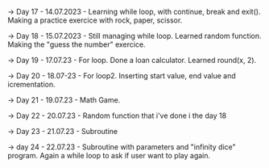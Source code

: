 -> Day 17 - 14.07.2023 - Learning while loop, with continue, break and exit(). Making a practice exercice with rock, paper, scissor.

-> Day 18 - 15.07.2023 - Still managing while loop. Learned random function. Making the "guess the number" exercice.

-> Day 19 - 17.07.23 - For loop. Done a loan calculator. Learned round(x, 2).

-> Day 20 - 18.07-23 - For loop2. Inserting start value, end value and icrementation.

-> Day 21 - 19.07.23 - Math Game.

-> Day 22 - 20.07.23 - Random function that i've done i the day 18

-> Day 23 - 21.07.23 - Subroutine

-> day 24 - 22.07.23 - Subroutine with parameters and "infinity dice" program. Again a while loop to ask if user want to play again.
